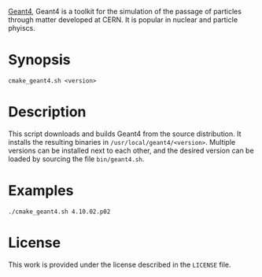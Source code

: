 [Geant4](https://cern.ch/geant4/), Geant4 is a toolkit for the simulation of the passage of particles through matter developed at CERN. It is popular in nuclear and particle phyiscs.

# Synopsis

```
cmake_geant4.sh <version>
```

# Description

This script downloads and builds Geant4 from the source distribution. It installs the resulting binaries in `/usr/local/geant4/<version>`. Multiple versions can be installed next to each other, and the desired version can be loaded by sourcing the file `bin/geant4.sh`.

# Examples

```
./cmake_geant4.sh 4.10.02.p02
```

# License

This work is provided under the license described in the `LICENSE` file.

